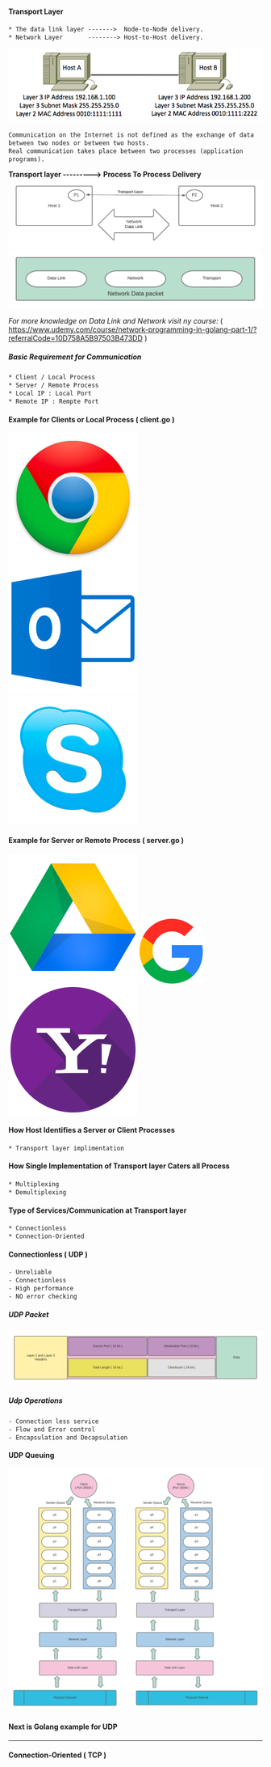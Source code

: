#### Transport Layer
    * The data link layer ------->  Node-to-Node delivery.
    * Network Layer       --------> Host-to-Host delivery.
![img.png](img.png)

```
Communication on the Internet is not defined as the exchange of data between two nodes or between two hosts. 
Real communication takes place between two processes (application programs).
```

**Transport layer ---------> Process To Process Delivery**
![img_1.png](img_1.png)
![img_3.png](img_3.png)

*For more knowledge on Data Link and Network visit ny course:* 
( https://www.udemy.com/course/network-programming-in-golang-part-1/?referralCode=10D758A5B97503B473DD  )

##### Basic Requirement for Communication
    * Client / Local Process
    * Server / Remote Process
    * Local IP : Local Port
    * Remote IP : Rempte Port

#### Example for Clients or Local Process ( client.go )
![img_4.png](img_4.png) ![img_5.png](img_5.png)  ![img_6.png](img_6.png)

#### Example for Server or Remote Process ( server.go )
![img_7.png](img_7.png) ![img_8.png](img_8.png) ![img_9.png](img_9.png)

#### How Host Identifies a Server or Client Processes 
    * Transport layer implimentation

#### How Single Implementation of Transport layer Caters all Process
    * Multiplexing 
    * Demultiplexing

#### Type of Services/Communication at Transport layer
    * Connectionless
    * Connection-Oriented

#### Connectionless ( UDP )
    - Unreliable
    - Connectionless
    - High performance
    - NO error checking

##### UDP Packet

![img_10.png](img_10.png)

##### Udp Operations
    - Connection less service
    - Flow and Error control
    - Encapsulation and Decapsulation

#### UDP Queuing
![img_12.png](img_12.png)

#### Next is Golang example for UDP
----------------------------------------------


#### Connection-Oriented ( TCP )

